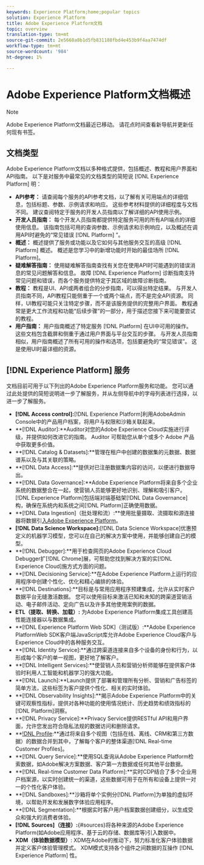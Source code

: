 ```yaml
---
keywords: Experience Platform;home;popular topics
solution: Experience Platform
title: Adobe Experience Platform文档
topic: overview
translation-type: tm+mt
source-git-commit: 2e5668a8b1d5fb831188fbd4e453b9f4aa7474df
workflow-type: tm+mt
source-wordcount: '984'
ht-degree: 1%

---
```



# Adobe Experience Platform文档概述

>[!NOTE]
>Adobe Experience Platform文档最近已移动。 请花点时间查看新导航并更新任何现有书签。

## 文档类型

Adobe Experience Platform文档以多种格式提供，包括概述、教程和用户界面和API指南。 以下是对服务中最常见的文档类型的简短说 [!DNL Experience Platform] 明：

* **API参考：** 请查阅每个服务的API参考文档，以了解有关可用端点的详细信息，包括标题、参数、示例请求和响应。 这些参考材料提供的详细程度与文档不同。 建议查阅特定于服务的开发人员指南以了解详细的API使用示例。
* **开发人员指南：** 每个开发人员指南都提供特定服务可用的所有API端点的详细使用信息。 该指南包括可用的查询参数、示例请求和示例响应，以及概述在调用API时避免的“常见错误 [!DNL Platform] ”。
* **概述：** 概述提供了服务或功能以及它如何与其他服务交互的高级 [!DNL Platform] 概述。 概述是您学习中的新增功能时开始的最佳场所 [!DNL Platform]。
* **疑难解答指南：** 使用疑难解答指南查找有关您在使用API时可能遇到的错误消息的常见问题解答和信息。 故障 [!DNL Experience Platform] 诊断指南支持常见问题和错误，而各个服务提供特定于其区域的故障诊断指南。
* **教程：** 教程是UI、API或两者组合的分步指南，可以得出特定结果。 与开发人员指南不同，API教程只能侧重于一个或两个端点，而不是完全API资源。 同样，UI教程可能只关注特定步骤，而不是该服务提供的完整用户界面。 教程通常是更大工作流程和功能“后续步骤”的一部分，用于描述您接下来可能要尝试的教程。
* **用户指南：** 用户指南概述了特定服务 [!DNL Platform] 在UI中可用的操作。 这些文档包含截屏和侧重于通过用户界面与平台交互的步骤。 与开发人员指南相似，用户指南概述了所有可用的操作和选项，包括要避免的“常见错误”。 这是使用UI时最详细的资源。

## [!DNL Experience Platform] 服务

文档目前可用于以下列出的Adobe Experience Platform服务和功能。 您可以通过此处提供的简短说明进一步了解服务，并从左侧导航中的字母列表进行选择，以进一步了解服务。

* **[!DNL Access control]:**[!DNL Experience Platform]利用AdobeAdmin Console中的产品用户档案，将用户与权限和沙箱关联起来。
* **[!DNL Auditor]:**Auditor对您的Adobe Experience Cloud实施进行评级，并提供如何改进它的指南。 Auditor 可帮助您从单个或多个 Adobe 产品中获取更多价值。
* **[!DNL Catalog & Datasets]:**管理在租户中创建的数据集的元数据、数据谱系以及与其关联的策略。
* **[!DNL Data Access]:**提供对已注册数据集内容的访问，以便进行数据导出。
* **[!DNL Data Governance]:**Adobe Experience Platform将来自多个企业系统的数据整合在一起，使营销人员能够更好地识别、理解和吸引客户。[!DNL Experience Platform]包括端对端基础架[!DNL Data Governance]构，确保在系统内和系统之间[!DNL Platform]正确使用数据。
* **[!DNL Data Ingestion]（批处理和流）:**使用批量摄取、流摄取和源连接器将数据引[入Adobe Experience Platform](#sources)。
* **[!DNL Data Science Workspace]:**[!DNL Data Science Workspace]优惠预定义的机器学习模型，您可以在自己的解决方案中使用，并能够创建自己的模型。
* **[!DNL Debugger]:**用于检查网页的Adobe Experience Cloud Debugger扩[!DNL Chrome]展，可帮助您找到解决方案的实[!DNL Experience Cloud]施方式方面的问题。
* **[!DNL Decisioning Service]:**在Adobe Experience Platform上运行的应用程序中创建个性化、优化和精心编排的体验。
* **[!DNL Destinations]:**目标是与常用应用程序预建集成，允许从实时客户数据平台无缝激活数据。 您可以使用目标来激活已知和未知的跨渠道营销活动、电子邮件活动、定向广告以及许多其他使用案例的数据。
* **ETL（提取、转换、加载）:** 为Adobe Experience Platform集成工具创建高性能连接器以与数据集成。
* **[!DNL Experience Platform Web SDK]（测试版）:**Adobe Experience PlatformWeb SDK客户端JavaScript库允许Adobe Experience Cloud客户与Experience Cloud中的各种服务交互。
* **[!DNL Identity Service]:**通过跨渠道连接来自多个设备的身份和行为，以形成每个客户的单一视图，更好地了解客户。
* **[!DNL Intelligent Services]:**使营销人员和营销分析师能够在提供客户体验时利用人工智能和机器学习的强大功能。
* **[!DNL Launch]:**Launch提供了部署和管理所有分析、营销和广告标签的简单方法，这些标签为客户提供个性化、相关的实时体验。
* **[!DNL Observability Insights]:**揭示Adobe Experience Platform中的关键可观察性指标，提供对各种功能的使用情况统计、历史趋势和绩效指标的[!DNL Platform]洞察。
* **[!DNL Privacy Service]:**Privacy Service提供RESTful API和用户界面，允许您发出符合隐私法规的数据访问和删除请求。
* **[!DNL Profile](实时客户用户档案):**通过将来自多个视图（包括在线、离线、CRM和第三方数据）的数据合并到其中，了解每个客户的整体渠道[!DNL Real-time Customer Profiles]。
* **[!DNL Query Service]:**使用SQL查询从Adobe Experience Platform检索数据，如Adobe解决方案数据、客户第一方数据或任何其他平台数据。
* **[!DNL Real-time Customer Data Platform]:**实时CDP结合了多个企业用户档案源，以实时创建统一的渠道，这些数据可用于在所有和设备上提供一对一的个性化客户体验。
* **[!DNL Sandboxes]:**沙箱将单个实例分[!DNL Platform]为单独的虚拟环境，以帮助开发和发展数字体验应用程序。
* **[!DNL Segmentation]:**根据实时客户用户档案数据创建细分，以生成受众和强大的消费者体验。
* **[!DNL Sources]（连接）:**{#sources}将各种来源的Adobe Experience Platform(如Adobe应用程序、基于云的存储、数据库等)引入数据中。
* **XDM（体验数据模型）**: XDM在Adobe的推动下，努力标准化客户体验数据并定义客户体验管理模式。 XDM模式支持各个组件之间数据的互操作 [!DNL Experience Platform] 性。